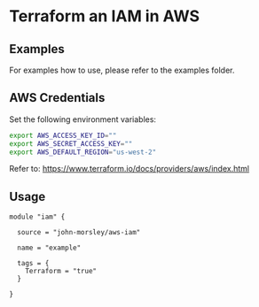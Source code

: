 ﻿# Terraform an IAM in AWS

## Examples

For examples how to use, please refer to the examples folder.

## AWS Credentials

Set the following environment variables:
```bash
export AWS_ACCESS_KEY_ID=""
export AWS_SECRET_ACCESS_KEY=""
export AWS_DEFAULT_REGION="us-west-2"
```

Refer to: https://www.terraform.io/docs/providers/aws/index.html

## Usage

```
module "iam" {

  source = "john-morsley/aws-iam"

  name = "example"

  tags = {
    Terraform = "true"
  }

}
```